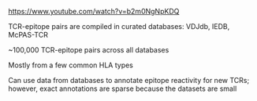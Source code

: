 https://www.youtube.com/watch?v=b2m0NgNpKDQ

TCR-epitope pairs are compiled in curated databases: VDJdb, IEDB, McPAS-TCR

~100,000 TCR-epitope pairs across all databases

Mostly from a few common HLA types

Can use data from databases to annotate epitope reactivity for new TCRs; however, exact annotations are sparse because the datasets are small


